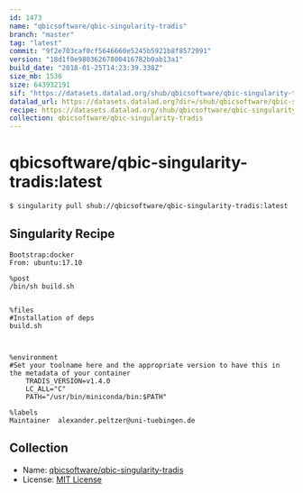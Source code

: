 ```yaml
---
id: 1473
name: "qbicsoftware/qbic-singularity-tradis"
branch: "master"
tag: "latest"
commit: "9f2e703caf0cf5646660e5245b5921b8f8572991"
version: "18d1f0e98036267800416782b0ab13a1"
build_date: "2018-01-25T14:23:39.338Z"
size_mb: 1536
size: 643932191
sif: "https://datasets.datalad.org/shub/qbicsoftware/qbic-singularity-tradis/latest/2018-01-25-9f2e703c-18d1f0e9/18d1f0e98036267800416782b0ab13a1.simg"
datalad_url: https://datasets.datalad.org?dir=/shub/qbicsoftware/qbic-singularity-tradis/latest/2018-01-25-9f2e703c-18d1f0e9/
recipe: https://datasets.datalad.org/shub/qbicsoftware/qbic-singularity-tradis/latest/2018-01-25-9f2e703c-18d1f0e9/Singularity
collection: qbicsoftware/qbic-singularity-tradis
---
```


# qbicsoftware/qbic-singularity-tradis:latest

```bash
$ singularity pull shub://qbicsoftware/qbic-singularity-tradis:latest
```

## Singularity Recipe

```singularity
Bootstrap:docker
From: ubuntu:17.10

%post
/bin/sh build.sh


%files
#Installation of deps
build.sh



%environment
#Set your toolname here and the appropriate version to have this in the metadata of your container
    TRADIS_VERSION=v1.4.0
    LC_ALL="C"
    PATH="/usr/bin/miniconda/bin:$PATH"

%labels
Maintainer	alexander.peltzer@uni-tuebingen.de
```

## Collection

 - Name: [qbicsoftware/qbic-singularity-tradis](https://github.com/qbicsoftware/qbic-singularity-tradis)
 - License: [MIT License](https://api.github.com/licenses/mit)

